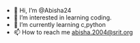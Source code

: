 - 👋 Hi, I’m @Abisha24
- 👀 I’m interested in learning coding.
- 🌱 I’m currently learning c,python
- 📫 How to reach me abisha.2004@srit.org

<!---
Abisha24/Abisha24 is a ✨ special ✨ repository because its `README.md` (this file) appears on your GitHub profile.
You can click the Preview link to take a look at your changes.
--->
